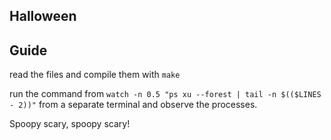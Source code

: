 ## Halloween


## Guide

read the files and compile them with
`make`

run the command from `watch -n 0.5 "ps xu --forest | tail -n $(($LINES - 2))"` from a separate terminal and observe the processes.

Spoopy scary, spoopy scary!
